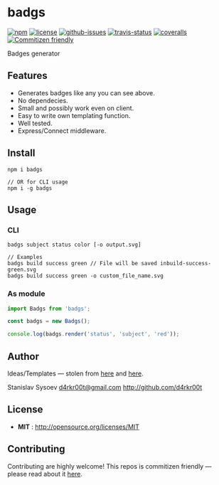 # badgs

[![npm](https://img.shields.io/npm/v/badgs.svg)](https://www.npmjs.com/package/badgs)
[![license](https://img.shields.io/npm/l/badgs.svg)](http://opensource.org/licenses/MIT)
[![github-issues](https://img.shields.io/github/issues/d4rkr00t/badgs.svg)](https://github.com/d4rkr00t/badgs/issues)
[![travis-status](https://img.shields.io/travis/d4rkr00t/badgs.svg)](https://travis-ci.org/d4rkr00t/badgs)
[![coveralls](https://img.shields.io/coveralls/d4rkr00t/badgs.svg)](https://coveralls.io/github/d4rkr00t/badgs)
[![Commitizen friendly](https://img.shields.io/badge/commitizen-friendly-brightgreen.svg)](http://commitizen.github.io/cz-cli/)

Badges generator

## Features

* Generates badges like any you can see above.
* No dependecies.
* Small and possibly work even on client.
* Easy to write own templating function.
* Well tested.
* Express/Connect middleware.

## Install

```
npm i badgs

// OR for CLI usage
npm i -g badgs
```

## Usage

### CLI
```
badgs subject status color [-o output.svg]

// Examples
badgs build success green // File will be saved inbuild-success-green.svg
badgs build success green -o custom_file_name.svg
```

### As module
```js
import Badgs from 'badgs';

const badgs = new Badgs();

console.log(badgs.render('status', 'subject', 'red'));
```

## Author

Ideas/Templates — stolen from [here](https://github.com/badges/shields) and [here](https://github.com/artems/devkit).

Stanislav Sysoev <d4rkr00t@gmail.com> http://github.com/d4rkr00t

## License

- **MIT** : http://opensource.org/licenses/MIT

## Contributing

Contributing are highly welcome! This repos is commitizen friendly — please read about it [here](http://commitizen.github.io/cz-cli/).
